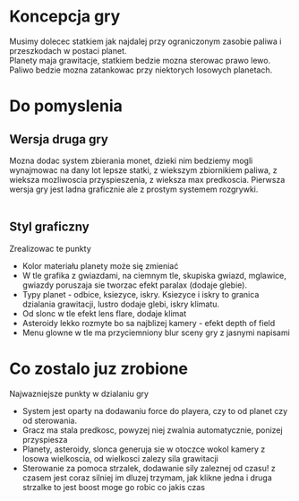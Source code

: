 # Koncepcja gry
Musimy dolecec statkiem jak najdalej przy ograniczonym zasobie paliwa i przeszkodach w postaci planet.<br>
Planety maja grawitacje, statkiem bedzie mozna sterowac prawo lewo.<br>
Paliwo bedzie mozna zatankowac przy niektorych losowych planetach. <br>

# Do pomyslenia
## Wersja druga gry
Mozna dodac system zbierania monet, dzieki nim bedziemy mogli wynajmowac na dany lot lepsze statki, z wiekszym zbiornikiem paliwa, z wieksza mozliwoscia przyspieszenia, z wieksza max predkoscia. Pierwsza wersja gry jest ladna graficznie ale z prostym systemem rozgrywki. <br><br>

## Styl graficzny
Zrealizowac te punkty
- Kolor materiału planety może się zmieniać
- W tle grafika z gwiazdami, na ciemnym tle, skupiska gwiazd, mglawice, gwiazdy poruszaja sie tworzac efekt paralax (dodaje glebie).
- Typy planet - odbice, ksiezyce, iskry. Ksiezyce i iskry to granica dzialania grawitacji, lustro dodaje glebi, iskry klimatu.
- Od slonc w tle efekt lens flare, dodaje klimat
- Asteroidy lekko rozmyte bo sa najblizej kamery - efekt depth of field
- Menu glowne w tle ma przyciemniony blur sceny gry z jasnymi napisami

# Co zostalo juz zrobione
Najwazniejsze punkty w dzialaniu gry
- System jest oparty na dodawaniu force do playera, czy to od planet czy od sterowania.
- Gracz ma stala predkosc, powyzej niej zwalnia automatycznie, ponizej przyspiesza
- Planety, asteroidy, slonca generuja sie w otoczce wokol kamery z losowa wielkoscia, od wielkosci zalezy sila grawitacji
- Sterowanie za pomoca strzalek, dodawanie sily zaleznej od czasu! z czasem jest coraz silniej im dluzej trzymam, jak klikne jedna i druga strzalke to jest boost moge go robic co jakis czas